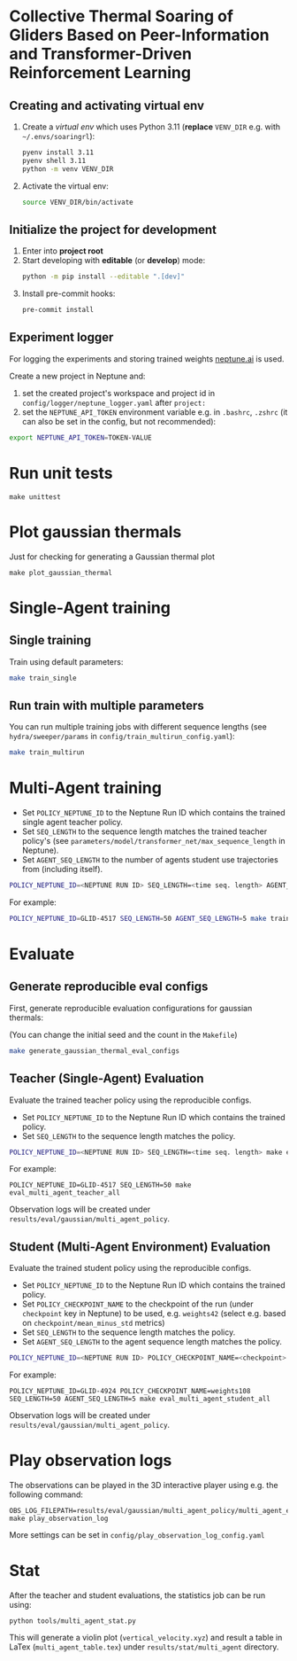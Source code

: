 # Collective Thermal Soaring of Gliders Based on Peer-Information and Transformer-Driven Reinforcement Learning

## Creating and activating virtual env

1. Create a *virtual env* which uses Python 3.11 (**replace** `VENV_DIR` e.g. with `~/.envs/soaringrl`):
    ```bash
    pyenv install 3.11
    pyenv shell 3.11
    python -m venv VENV_DIR
    ```
2. Activate the virtual env:
    ```bash
    source VENV_DIR/bin/activate
    ```
    
## Initialize the project for development

1. Enter into **project root**
2. Start developing with **editable** (or **develop**) mode:
    ```bash
    python -m pip install --editable ".[dev]"
    ```
3. Install pre-commit hooks:
   ```bash
   pre-commit install
   ```

## Experiment logger

For logging the experiments and storing trained weights [neptune.ai](https://neptune.ai) is used.

Create a new project in Neptune and:
1. set the created project's workspace and project id in `config/logger/neptune_logger.yaml` after `project:`
2. set the `NEPTUNE_API_TOKEN` environment variable e.g. in `.bashrc`, `.zshrc` (it can also be set in the config, but not recommended):

```bash
export NEPTUNE_API_TOKEN=TOKEN-VALUE
```

# Run unit tests

```
make unittest
```

# Plot gaussian thermals

Just for checking for generating a Gaussian thermal plot

```
make plot_gaussian_thermal
```

# Single-Agent training

## Single training

Train using default parameters:

```bash
make train_single
```

## Run train with multiple parameters

You can run multiple training jobs with different sequence lengths (see `hydra/sweeper/params` in `config/train_multirun_config.yaml`):

```bash
make train_multirun
```

# Multi-Agent training

- Set `POLICY_NEPTUNE_ID` to the Neptune Run ID which contains the trained single agent teacher policy.
- Set `SEQ_LENGTH` to the sequence length matches the trained teacher policy's (see `parameters/model/transformer_net/max_sequence_length` in Neptune).
- Set `AGENT_SEQ_LENGTH` to the number of agents student use trajectories from (including itself).

```bash
POLICY_NEPTUNE_ID=<NEPTUNE RUN ID> SEQ_LENGTH=<time seq. length> AGENT_SEQ_LENGTH=<agent seq. length> make train_two_level_multi_agent
```

For example:

```bash
POLICY_NEPTUNE_ID=GLID-4517 SEQ_LENGTH=50 AGENT_SEQ_LENGTH=5 make train_two_level_multi_agent
```


# Evaluate

## Generate reproducible eval configs

First, generate reproducible evaluation configurations for gaussian thermals:

(You can change the initial seed and the count in the `Makefile`)

```bash
make generate_gaussian_thermal_eval_configs
```

## Teacher (Single-Agent) Evaluation

Evaluate the trained teacher policy using the reproducible configs.

- Set `POLICY_NEPTUNE_ID` to the Neptune Run ID which contains the trained policy.
- Set `SEQ_LENGTH` to the sequence length matches the policy.

```bash
POLICY_NEPTUNE_ID=<NEPTUNE RUN ID> SEQ_LENGTH=<time seq. length> make eval_multi_agent_teacher_all
```

For example:
```
POLICY_NEPTUNE_ID=GLID-4517 SEQ_LENGTH=50 make eval_multi_agent_teacher_all
```

Observation logs will be created under `results/eval/gaussian/multi_agent_policy`.


## Student (Multi-Agent Environment) Evaluation

Evaluate the trained student policy using the reproducible configs.

- Set `POLICY_NEPTUNE_ID` to the Neptune Run ID which contains the trained policy.
- Set `POLICY_CHECKPOINT_NAME` to the checkpoint of the run (under `checkpoint` key in Neptune) to be used, e.g. `weights42` (select e.g. based on `checkpoint/mean_minus_std` metrics)
- Set `SEQ_LENGTH` to the sequence length matches the policy.
- Set `AGENT_SEQ_LENGTH` to the agent sequence length matches the policy.

```bash
POLICY_NEPTUNE_ID=<NEPTUNE RUN ID> POLICY_CHECKPOINT_NAME=<checkpoint> SEQ_LENGTH=<time seq. length> AGENT_SEQ_LENGTH=<agent seg. length> make eval_multi_agent_student_all
```

For example:
```
POLICY_NEPTUNE_ID=GLID-4924 POLICY_CHECKPOINT_NAME=weights108 SEQ_LENGTH=50 AGENT_SEQ_LENGTH=5 make eval_multi_agent_student_all
```

Observation logs will be created under `results/eval/gaussian/multi_agent_policy`.

# Play observation logs

The observations can be played in the 3D interactive player using e.g. the following command:

```
OBS_LOG_FILEPATH=results/eval/gaussian/multi_agent_policy/multi_agent_eval_student_with_teachers_350m.csv  make play_observation_log
```

More settings can be set in `config/play_observation_log_config.yaml`

# Stat

After the teacher and student evaluations, the statistics job can be run using:

```
python tools/multi_agent_stat.py
```

This will generate a violin plot (`vertical_velocity.xyz`) and result a table in LaTex (`multi_agent_table.tex`) under `results/stat/multi_agent` directory.

